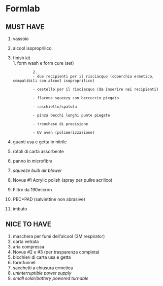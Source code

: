 **Formlab**
===========

MUST HAVE
---------
1. vassoio
2. alcool isoproprilico
3. finish kit					
				1. form wash e form cure (set)
				
				2.
				- due recipienti per il risciacquo (coperchio ermetico, compatibili con alcool isoproprilico)
				
				- cestello per il risciacquo (da inserire nei recipienti)
				
				- flacone squeezy con beccuccio piegato
				
				- raschietto/spatola
				
				- pinza becchi lunghi punte piegate
				
				- tronchese di precisione
				
				- UV oven (polimerizzazione)

4. guanti usa e getta in nitrile
5. rotoli di carta assorbente
6. panno in microfibra
7. *squeeze bulb air blower*
8. Novus \#1 Acrylic polish (spray per pulire acrilico)
9. Filtro da 190micron
10. PEC\*PAD (salviettine non abrasive)
11. imbuto

NICE TO HAVE
------------

1. maschera per fumi dell'alcool (3M respirator)
2. carta vetrata
3. aria compressa
4. Novus \#2 e \#3 (per trasparenza completa)
5. bicchieri di carta usa e getta
6. formfunnel
7. sacchetti a chiusura ermetica
8. *uninterruptible power supply*
9. *small solar/battery powered turnable*
